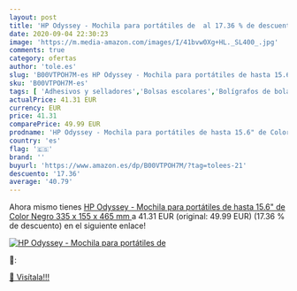 ```yaml
---
layout: post
title: 'HP Odyssey - Mochila para portátiles de  al 17.36 % de descuento'
date: 2020-09-04 22:30:23
image: 'https://m.media-amazon.com/images/I/41bvw0Xg+HL._SL400_.jpg'
comments: true
category: ofertas
author: 'tole.es'
slug: 'B00VTPOH7M-es HP Odyssey - Mochila para portátiles de hasta 15.6" de...'
sku: 'B00VTPOH7M-es'
tags: [ 'Adhesivos y selladores','Bolsas escolares','Bolígrafos de bola','Bolígrafos y recambios','Bolígrafos, lápices y útiles de escritura','Bricolaje y herramientas','Compuestos de modelado para escultura','Costura y manualidades','Equipaje','Escultura','Ferretería','Hogar y cocina','Mochilas, estuches y sets escolares','Oficina y papelería','Pegamentos instantáneos', ]
actualPrice: 41.31 EUR
currency: EUR
price: 41.31
comparePrice: 49.99 EUR
prodname: 'HP Odyssey - Mochila para portátiles de hasta 15.6" de Color Negro  335 x 155 x 465 mm '
country: 'es'
flag: '🇪🇸'
brand: ''
buyurl: 'https://www.amazon.es/dp/B00VTPOH7M/?tag=tolees-21'
descuento: '17.36'
average: '40.79'
---
```


Ahora mismo tienes [HP Odyssey - Mochila para portátiles de hasta 15.6" de Color Negro  335 x 155 x 465 mm ](https://www.amazon.es/dp/B00VTPOH7M/?tag=tolees-21) a 41.31 EUR (original: 49.99 EUR) (17.36 %  de descuento) en el siguiente enlace!

[![HP Odyssey - Mochila para portátiles de ](https://m.media-amazon.com/images/I/41bvw0Xg+HL._SL400_.jpg)](https://www.amazon.es/dp/B00VTPOH7M/?tag=tolees-21)

🔎:


[🛒 Visítala!!!](https://www.amazon.es/dp/B00VTPOH7M/?tag=tolees-21)
